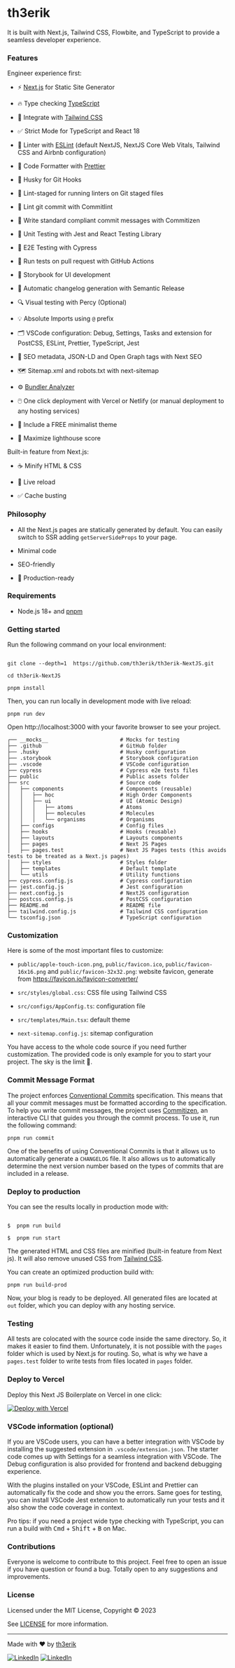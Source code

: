 # th3erik

It is built with Next.js, Tailwind CSS, Flowbite, and TypeScript to provide a seamless developer experience.

### Features

Engineer experience first:

- ⚡ [Next.js](https://nextjs.org) for Static Site Generator

- 🔥 Type checking [TypeScript](https://www.typescriptlang.org)

- 💎 Integrate with [Tailwind CSS](https://tailwindcss.com)

- ✅ Strict Mode for TypeScript and React 18

- 📏 Linter with [ESLint](https://eslint.org) (default NextJS, NextJS Core Web Vitals, Tailwind CSS and Airbnb configuration)

- 💖 Code Formatter with [Prettier](https://prettier.io)

- 🦊 Husky for Git Hooks

- 🚫 Lint-staged for running linters on Git staged files

- 🚓 Lint git commit with Commitlint

- 📓 Write standard compliant commit messages with Commitizen

- 🦺 Unit Testing with Jest and React Testing Library

- 🧪 E2E Testing with Cypress

- 👷 Run tests on pull request with GitHub Actions

- 🎉 Storybook for UI development

- 🎁 Automatic changelog generation with Semantic Release

- 🔍 Visual testing with Percy (Optional)

- 💡 Absolute Imports using `@` prefix

- 🗂 VSCode configuration: Debug, Settings, Tasks and extension for PostCSS, ESLint, Prettier, TypeScript, Jest

- 🤖 SEO metadata, JSON-LD and Open Graph tags with Next SEO

- 🗺️ Sitemap.xml and robots.txt with next-sitemap

- ⚙️ [Bundler Analyzer](https://www.npmjs.com/package/@next/bundle-analyzer)

- 🖱️ One click deployment with Vercel or Netlify (or manual deployment to any hosting services)

- 🌈 Include a FREE minimalist theme

- 💯 Maximize lighthouse score

Built-in feature from Next.js:

- ☕ Minify HTML & CSS

- 💨 Live reload

- ✅ Cache busting

### Philosophy

- All the Next.js pages are statically generated by default. You can easily switch to SSR adding `getServerSideProps` to your page.

- Minimal code

- SEO-friendly

- 🚀 Production-ready

### Requirements

- Node.js 18+ and [pnpm](https://pnpm.io/pt/)

### Getting started

Run the following command on your local environment:

```shell

git clone --depth=1  https://github.com/th3erik/th3erik-NextJS.git

cd th3erik-NextJS

pnpm install
```
Then, you can run locally in development mode with live reload:

```shell
pnpm run dev
```

Open http://localhost:3000 with your favorite browser to see your project.

```shell
┌── __mocks__                       # Mocks for testing
├── .github                         # GitHub folder
├── .husky                          # Husky configuration
├── .storybook                      # Storybook configuration
├── .vscode                         # VSCode configuration
├── cypress                         # Cypress e2e tests files
├── public                          # Public assets folder
├── src                             # Source code
│   ├── components                  # Components (reusable)
│   │   ├── hoc                     # High Order Components
│   │   ├── ui                      # UI (Atomic Design)
│   │   │   ├── atoms               # Atoms
│   │   │   ├── molecules           # Molecules
│   │   │   └── organisms           # Organisms
│   ├── configs                     # Config files
│   ├── hooks                       # Hooks (reusable)
│   ├── layouts                     # Layouts components
│   ├── pages                       # Next JS Pages
│   ├── pages.test                  # Next JS Pages tests (this avoids tests to be treated as a Next.js pages)
│   ├── styles                      # Styles folder
│   ├── templates                   # Default template
│   └── utils                       # Utility functions
├── cypress.config.js               # Cypress configuration
├── jest.config.js                  # Jest configuration
├── next.config.js                  # NextJS configuration
├── postcss.config.js               # PostCSS configuration
├── README.md                       # README file
├── tailwind.config.js              # Tailwind CSS configuration
└── tsconfig.json                   # TypeScript configuration
```

### Customization

Here is some of the most important files to customize:

- `public/apple-touch-icon.png`, `public/favicon.ico`, `public/favicon-16x16.png` and `public/favicon-32x32.png`: website favicon, generate from https://favicon.io/favicon-converter/

- `src/styles/global.css`: CSS file using Tailwind CSS

- `src/configs/AppConfig.ts`: configuration file

- `src/templates/Main.tsx`: default theme

- `next-sitemap.config.js`: sitemap configuration

You have access to the whole code source if you need further customization. The provided code is only example for you to start your project. The sky is the limit 🚀.

### Commit Message Format

The project enforces [Conventional Commits](https://www.conventionalcommits.org/) specification. This means that all your commit messages must be formatted according to the specification. To help you write commit messages, the project uses [Commitizen](https://github.com/commitizen/cz-cli), an interactive CLI that guides you through the commit process. To use it, run the following command:

```shell
pnpm run commit
```

One of the benefits of using Conventional Commits is that it allows us to automatically generate a `CHANGELOG` file. It also allows us to automatically determine the next version number based on the types of commits that are included in a release.

### Deploy to production

You can see the results locally in production mode with:

```shell

$  pnpm run build

$  pnpm run start

```

The generated HTML and CSS files are minified (built-in feature from Next js). It will also remove unused CSS from [Tailwind CSS](https://tailwindcss.com).

You can create an optimized production build with:

```shell
pnpm run build-prod
```

Now, your blog is ready to be deployed. All generated files are located at `out` folder, which you can deploy with any hosting service.

### Testing

All tests are colocated with the source code inside the same directory. So, it makes it easier to find them. Unfortunately, it is not possible with the `pages` folder which is used by Next.js for routing. So, what is why we have a `pages.test` folder to write tests from files located in `pages` folder.

### Deploy to Vercel

Deploy this Next JS Boilerplate on Vercel in one click:

[![Deploy with Vercel](https://vercel.com/button)](https://vercel.com/new/git/external?repository-url=https%3A%2F%2Fgithub.com%2Fixartz%2FNext-js-Boilerplate)

### VSCode information (optional)

If you are VSCode users, you can have a better integration with VSCode by installing the suggested extension in `.vscode/extension.json`. The starter code comes up with Settings for a seamless integration with VSCode. The Debug configuration is also provided for frontend and backend debugging experience.

With the plugins installed on your VSCode, ESLint and Prettier can automatically fix the code and show you the errors. Same goes for testing, you can install VSCode Jest extension to automatically run your tests and it also show the code coverage in context.

Pro tips: if you need a project wide type checking with TypeScript, you can run a build with <kbd>Cmd</kbd> + <kbd>Shift</kbd> + <kbd>B</kbd> on Mac.

### Contributions

Everyone is welcome to contribute to this project. Feel free to open an issue if you have question or found a bug. Totally open to any suggestions and improvements.

### License

Licensed under the MIT License, Copyright © 2023

See [LICENSE](LICENSE) for more information.

---

Made with ♥ by [th3erik](https://indianboy.com.br/)

[![LinkedIn](https://img.shields.io/badge/LinkedIn-0077B5?style=for-the-badge&logo=linkedin&logoColor=white)](https://www.linkedin.com/in/erik-cunha/)
[![LinkedIn](https://img.shields.io/badge/dev.to-0A0A0A?style=for-the-badge&logo=dev.to&logoColor=white)](https://dev.to/th3erik)